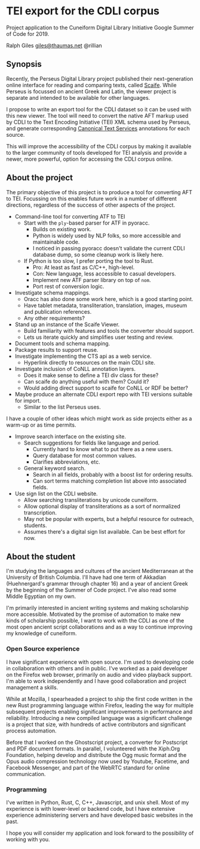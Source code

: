 # TEI export for the CDLI corpus

Project application to the Cuneiform Digital Library Initiative
Google Summer of Code for 2019.

Ralph Giles
giles@thaumas.net
@rillian

## Synopsis

Recently, the Perseus Digital Library project published their
next-generation online interface for reading and comparing texts,
called [Scaife](https://github.com/scaife-viewer/). While Perseus
is focussed on ancient Greek and Latin, the viewer project is
separate and intended to be available for other languages.

I propose to write an export tool for the CDLI dataset so it can
be used with this new viewer. The tool will need to convert the native
AFT markup used by CDLI to the Text Encoding Initiative (TEI) XML schema
used by Perseus, and generate corresponding
[Canonical Text Services](https://github.com/cite-architecture/cts_spec)
annotations for each source.

This will improve the accessibility of the CDLI corpus by making it
available to the larger community of tools developed for TEI analysis
and provide a newer, more powerful, option for accessing the CDLI
corpus online.

## About the project

The primary objective of this project is to produce a tool for converting
AFT to TEI. Focussing on this enables future work in a number of different
directions, regardless of the success of other aspects of the project.

- Command-line tool for converting ATF to TEI
  - Start with the `ply`-based parser for ATF in pyoracc.
    - Builds on existing work.
    - Python is widely used by NLP folks, so more accessible
      and maintainable code.
    - I noticed in passing pyoracc doesn't validate the current CDLI
      database dump, so some cleanup work is likely here.
  - If Python is too slow, I prefer porting the tool to Rust.
    - Pro: At least as fast as C/C++, high-level.
    - Con: New language, less accessible to casual developers.
    - Implement new ATF parser library on top of `nom`.
    - Port rest of conversion logic.
- Investigate schema mappings.
  - Oracc has also done some work here, which is a good starting point.
  - Have tablet metadata, transliteration, translation, images, museum and publication references.
  - Any other requirements?
- Stand up an instance of the Scaife Viewer.
  - Build familiarity with features and tools the converter should support.
  - Lets us iterate quickly and simplifies user testing and review.
- Document tools and schema mapping.
- Package results to support reuse.
- Investigate implementing the CTS api as a web service.
  - Hyperlink directly to resources on the main CDLI site.
- Investigate inclusion of CoNLL annotation layers.
  - Does it make sense to define a TEI div class for these?
  - Can scaife do anything useful with them? Could it?
  - Would adding direct support to scaife for CoNLL or RDF be better?
- Maybe produce an alternate CDLI export repo with TEI versions suitable for import.
  - Similar to the list Perseus uses.

I have a couple of other ideas which might work as side projects either as a warm-up or as time permits.

- Improve search interface on the existing site.
  - Search suggestions for fields like language and period.
    - Currently hard to know what to put there as a new users.
    - Query database for most common values.
    - Clarifies abbreviations, etc.
  - General keyword search.
    - Search in all fields, probably with a boost list for ordering results.
    - Can sort terms matching completion list above into associated fields.
- Use sign list on the CDLI website.
  - Allow searching transliterations by unicode cuneiform.
  - Allow optional display of transliterations as a sort of normalized transcription.
  - May not be popular with experts, but a helpful resource for outreach, students.
  - Assumes there's a digital sign list available. Can be best effort for now.

## About the student

I'm studying the languages and cultures of the ancient Mediterranean at
the University of British Columbia. I'll have had one term of Akkadian
(Huehnergard's grammar through chapter 16) and a year of ancient Greek
by the beginning of the Summer of Code project. I've also read some
Middle Egyptian on my own.

I'm primarily interested in ancient writing systems and making scholarship
more accessible. Motivated by the promise of automation to make new kinds
of scholarship possible, I want to work with the CDLI as one of the most
open ancient script collaborations and as a way to continue improving
my knowledge of cuneiform.

### Open Source experience

I have significant experience with open source. I'm used to developing
code in collaboration with others and in public. I've worked as a paid
developer on the Firefox web browser, primarily on audio and video
playback support. I'm able to work independently and I have good
collaboration and project management a skills.

While at Mozilla, I spearheaded a project to ship the first code written
in the new Rust programming language within Firefox, leading the way
for multiple subsequent projects enabling significant improvements
in performance and reliability. Introducing a new compiled language
was a significant challenge is a project that size, with hundreds
of active contributors and significant process automation.

Before that I worked on the Ghostscript project, a converter for
Postscript and PDF document formats. In parallel, I volunteered
with the Xiph.Org Foundation, helping develop and distribute the Ogg
music format and the Opus audio compression technology now used by
Youtube, Facetime, and Facebook Messenger, and part of the WebRTC
standard for online communication.

### Programming

I've written in Python, Rust, C, C++, Javascript, and unix shell.
Most of my experience is with lower-level or backend code, but
I have extensive experience administering servers and have
developed basic websites in the past.

I hope you will consider my application and look forward to the
possibility of working with you.


